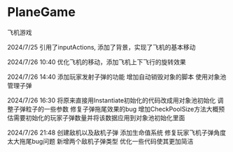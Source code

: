 # PlaneGame
飞机游戏

2024/7/25
引用了inputActions, 添加了背景，实现了飞机的基本移动

2024/7/26 10:40
优化飞机的移动，添加飞机上下飞行的旋转效果

2024/7/26 14:40
添加玩家发射子弹的功能
增加自动销毁对象的脚本
使用对象池管理子弹

2024/7/26 16:30
将原来直接用Instantiate初始化的代码改成用对象池初始化
调整子弹粒子的一些参数
修复子弹拖尾效果的bug
增加CheckPoolSize方法大概预估需要初始化的玩家子弹数量并将该数据应用到对象池初始化里面

2024/7/26 21:48
创建敌机以及敌机子弹
添加生命值系统
修复玩家飞机子弹角度太大拖尾bug问题
新增两个敌机子弹类型
优化一些代码使其更加简洁